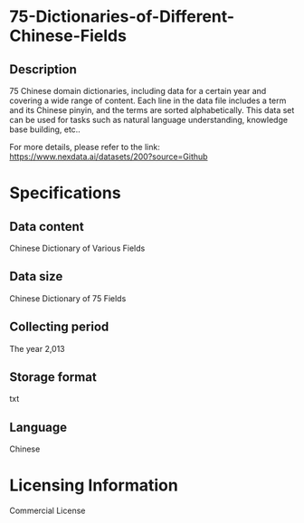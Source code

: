 # 75-Dictionaries-of-Different-Chinese-Fields

## Description
75 Chinese domain dictionaries, including data for a certain year and covering a wide range of content. Each line in the data file includes a term and its Chinese pinyin, and the terms are sorted alphabetically. This data set can be used for tasks such as natural language understanding, knowledge base building, etc..

For more details, please refer to the link: https://www.nexdata.ai/datasets/200?source=Github


# Specifications
## Data content
Chinese Dictionary of Various Fields
## Data size
Chinese Dictionary of 75 Fields
## Collecting period
The year 2,013
## Storage format
txt
## Language
Chinese
# Licensing Information
Commercial License
